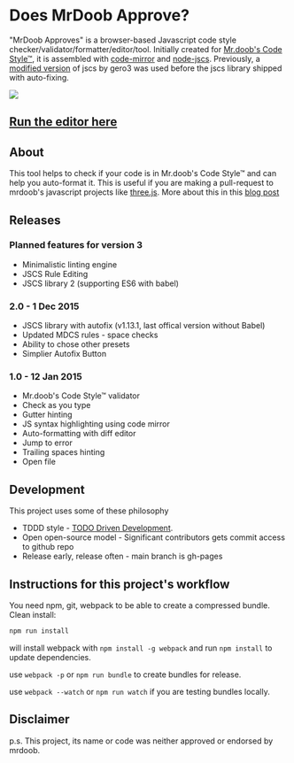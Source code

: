 Does MrDoob Approve?
==============

"MrDoob Approves" is a browser-based Javascript code style checker/validator/formatter/editor/tool. Initially created for [Mr.doob's Code Style™](https://github.com/mrdoob/three.js/wiki/Mr.doob's-Code-Style%E2%84%A2), it is assembled with [code-mirror](https://github.com/codemirror/codemirror) and [node-jscs](https://github.com/jscs-dev/node-jscs). Previously, a [modified version](https://github.com/gero3/node-jscs/tree/formatter) of jscs by gero3 was used before the jscs library shipped with auto-fixing.

![](https://cloud.githubusercontent.com/assets/314997/5714636/c6db41b2-9b06-11e4-8d25-05142c37a479.png)
## [Run the editor here](http://zz85.github.io/mrdoobapproves/)


## About

This tool helps to check if your code is in Mr.doob's Code Style™ and can help you auto-format it. This is useful if you are making a pull-request to mrdoob's javascript projects like [three.js](https://github.com/mrdoob/three.js). More about this in this [blog post](http://www.lab4games.net/zz85/blog/2015/01/25/mrdoob-approves-a-javascript-codestyle-editor-validator-formatter-project/)

## Releases

### Planned features for version 3
- Minimalistic linting engine
- JSCS Rule Editing
- JSCS library 2 (supporting ES6 with babel)

### 2.0 - 1 Dec 2015
- JSCS library with autofix (v1.13.1, last offical version without Babel)
- Updated MDCS rules - space checks
- Ability to chose other presets
- Simplier Autofix Button

### 1.0 - 12 Jan 2015
- Mr.doob's Code Style™ validator
- Check as you type
- Gutter hinting
- JS syntax highlighting using code mirror
- Auto-formatting with diff editor
- Jump to error
- Trailing spaces hinting
- Open file

## Development

This project uses some of these philosophy

- TDDD style - [TODO Driven Development](http://www.secretgeek.net/TODO_driv_dev).
- Open open-source model - Significant contributors gets commit access to github repo
- Release early, release often - main branch is gh-pages

## Instructions for this project's workflow

You need npm, git, webpack to be able to create a compressed bundle.
Clean install:

```sh
npm run install
```

will install webpack with `npm install -g webpack` and run `npm install` to update dependencies.

use `webpack -p` or `npm run bundle` to create bundles for release.

use `webpack --watch` or `npm run watch` if you are testing bundles locally.

## Disclaimer

p.s. This project, its name or code was neither approved or endorsed by mrdoob.
